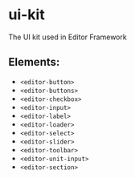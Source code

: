 # ui-kit

The UI kit used in Editor Framework

## Elements:

 - `<editor-button>`
 - `<editor-buttons>`
 - `<editor-checkbox>`
 - `<editor-input>`
 - `<editor-label>`
 - `<editor-loader>`
 - `<editor-select>`
 - `<editor-slider>`
 - `<editor-toolbar>`
 - `<editor-unit-input>`
 - `<editor-section>`
